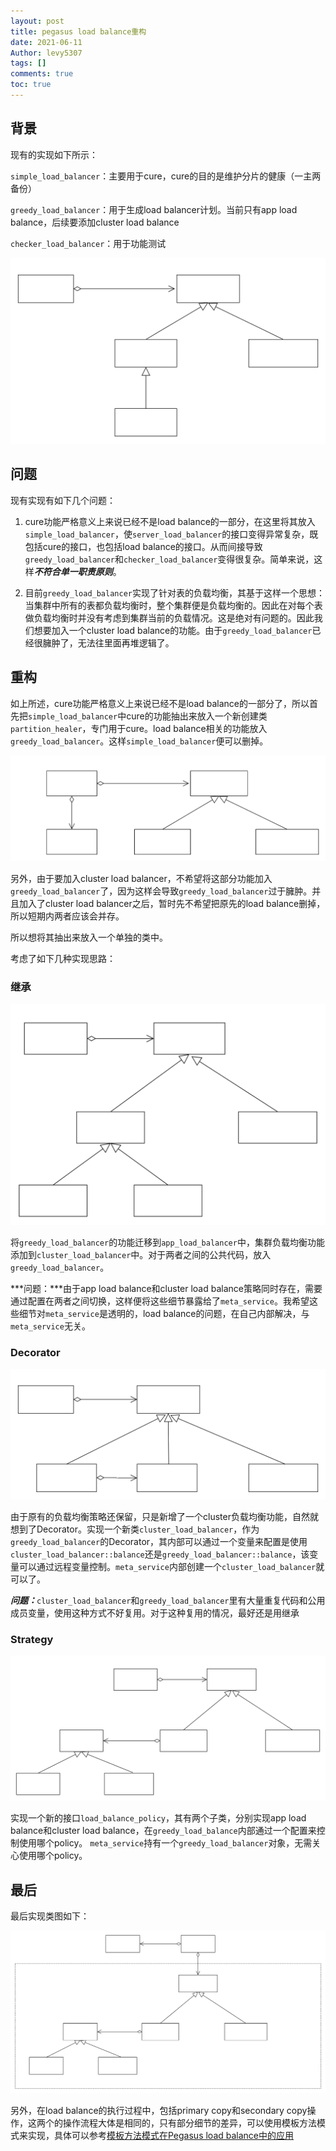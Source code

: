 ```yaml
---
layout: post
title: pegasus load balance重构
date: 2021-06-11
Author: levy5307
tags: []
comments: true
toc: true
---
```


## 背景

现有的实现如下所示：

`simple_load_balancer`：主要用于cure，cure的目的是维护分片的健康（一主两备份）

`greedy_load_balancer`：用于生成load balancer计划。当前只有app load balance，后续要添加cluster load balance

`checker_load_balancer`：用于功能测试

![](../images/load-balancer-background.svg)

## 问题

现有实现有如下几个问题：

1. cure功能严格意义上来说已经不是load balance的一部分，在这里将其放入`simple_load_balancer`，使`server_load_balancer`的接口变得异常复杂，既包括cure的接口，也包括load balance的接口。从而间接导致`greedy_load_balancer`和`checker_load_balancer`变得很复杂。简单来说，这样***不符合单一职责原则***。

2. 目前`greedy_load_balancer`实现了针对表的负载均衡，其基于这样一个思想：当集群中所有的表都负载均衡时，整个集群便是负载均衡的。因此在对每个表做负载均衡时并没有考虑到集群当前的负载情况。这是绝对有问题的。因此我们想要加入一个cluster load balance的功能。由于`greedy_load_balancer`已经很臃肿了，无法往里面再堆逻辑了。

## 重构

如上所述，cure功能严格意义上来说已经不是load balance的一部分了，所以首先把`simple_load_balancer`中cure的功能抽出来放入一个新创建类`partition_healer`，专门用于cure。load balance相关的功能放入`greedy_load_balancer`。这样`simple_load_balancer`便可以删掉。

![](../images/load-balancer-refactor-step1.svg)

另外，由于要加入cluster load balancer，不希望将这部分功能加入`greedy_load_balancer`了，因为这样会导致`greedy_load_balancer`过于臃肿。并且加入了cluster load balancer之后，暂时先不希望把原先的load balance删掉，所以短期内两者应该会并存。

所以想将其抽出来放入一个单独的类中。

考虑了如下几种实现思路：

### 继承

![](../images/load-balancer-inherit.svg)

将`greedy_load_balancer`的功能迁移到`app_load_balancer`中，集群负载均衡功能添加到`cluster_load_balancer`中。对于两者之间的公共代码，放入`greedy_load_balancer`。

***问题：***由于app load balance和cluster load balance策略同时存在，需要通过配置在两者之间切换，这样便将这些细节暴露给了`meta_service`。我希望这些细节对`meta_service`是透明的，load balance的问题，在自己内部解决，与`meta_service`无关。

### Decorator

![](../images/load-balancer-decorator.svg)

由于原有的负载均衡策略还保留，只是新增了一个cluster负载均衡功能，自然就想到了Decorator。实现一个新类`cluster_load_balancer`，作为`greedy_load_balancer`的Decorator，其内部可以通过一个变量来配置是使用`cluster_load_balancer::balance`还是`greedy_load_balancer::balance`，该变量可以通过远程变量控制。`meta_service`内部创建一个`cluster_load_balancer`就可以了。

***问题：***`cluster_load_balancer`和`greedy_load_balancer`里有大量重复代码和公用成员变量，使用这种方式不好复用。对于这种复用的情况，最好还是用继承

### Strategy

![](../images/load-balancer-strategy.svg)

实现一个新的接口`load_balance_policy`，其有两个子类，分别实现app load balance和cluster load balance，在`greedy_load_balance`内部通过一个配置来控制使用哪个policy。
`meta_service`持有一个`greedy_load_balancer`对象，无需关心使用哪个policy。

## 最后

最后实现类图如下：

![](../images/load-balancer-final.svg)

另外，在load balance的执行过程中，包括primary copy和secondary copy操作，这两个的操作流程大体是相同的，只有部分细节的差异，可以使用模板方法模式来实现，具体可以参考[模板方法模式在Pegasus load balance中的应用](https://levy5307.github.io/blog/code-refactor/#%E6%A8%A1%E6%9D%BF%E6%96%B9%E6%B3%95%E6%A8%A1%E5%BC%8F)


